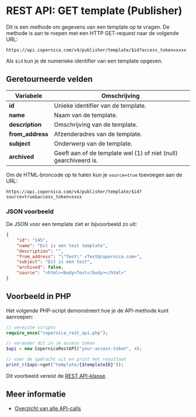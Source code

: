 # REST API: GET template (Publisher)

Dit is een methode om gegevens van een template op te vragen. 
De methode is aan te roepen met een HTTP GET-request naar de volgende URL:

`https://api.copernica.com/v4/publisher/template/$id?access_token=xxxx`

Als `$id` kun je de numerieke identifier van een template opgeven.

## Geretourneerde velden

| Variabele         | Omschrijving                                                                  |
|-------------------|-------------------------------------------------------------------------------|
| **id**            | Unieke identifier van de template.                                            |
| **name**          | Naam van de template.                                                         |
| **description**   | Omschrijving van de template.                                                 |
| **from_address**  | Afzenderadres van de template.                                                |
| **subject**       | Onderwerp van de template.                                                    |
| **archived**      | Geeft aan of de template wel (1) of niet (null) gearchiveerd is.              |
                                                                              
Om de HTML-broncode op te halen kun je `source=true` toevoegen aan de URL:

``https://api.copernica.com/v4/publisher/template/$id?source=true&access_token=xxxx``

### JSON voorbeeld

De JSON voor een template ziet er bijvoorbeeld zo uit:

```json
{
    "id": "145",
    "name": "Dit is een test template",
    "description": "",
    "from_address": "\"Test\" <Test@copernica.com>",
    "subject": "Dit is een test",
    "archived": false,
    "source": "<html><body>Test</body></html>"
}
```

## Voorbeeld in PHP

Het volgende PHP-script demonstreert hoe je de API-methode kunt aanroepen:

```php
// vereiste scripts
require_once("copernica_rest_api.php");

// verander dit in je access token
$api = new CopernicaRestAPI("your-access-token", 4);

// voer de opdracht uit en print het resultaat
print_r($api->get("template/{$templateID}"));
```

Dit voorbeeld vereist de [REST API-klasse](rest-php).

## Meer informatie

* [Overzicht van alle API-calls](rest-api)
